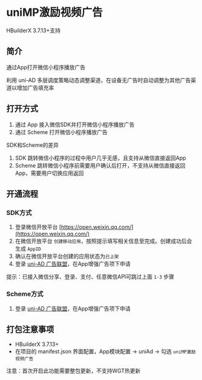 # uniMP激励视频广告

HBuilderX 3.7.13+支持

## 简介

通过App打开微信小程序播放广告

利用 uni-AD 多层调度策略动态调整渠道，在设备无广告时自动调整为其他广告渠道以增加广告填充率


## 打开方式

1. 通过 App 接入微信SDK并打开微信小程序播放广告
2. 通过 Scheme 打开微信小程序播放广告

SDK和Scheme的差异

1. SDK 跳转微信小程序的过程中用户几乎无感，且支持从微信直接返回App
2. Scheme 跳转微信小程序前需要用户确认后打开，不支持从微信直接返回App，需要用户切换应用返回


## 开通流程

### SDK方式

1. 登录微信开放平台 [https://open.weixin.qq.com/](https://open.weixin.qq.com/)
2. 在微信开放平台 `创建移动应用`，按照提示填写相关信息至完成。创建成功后会生成 `AppID`
3. 确认在微信开放平台创建的应用状态为`已上架`
4. 登录 [uni-AD 广告联盟](https://uniad.dcloud.net.cn)，在App增强广告项下申请

提示：已接入微信分享、登录、支付、任意微信API可跳过上面 `1-3` 步骤


### Scheme方式

1. 登录 [uni-AD 广告联盟](https://uniad.dcloud.net.cn)，在App增强广告项下申请

## 打包注意事项

- HBuilderX 3.7.13+
- 在项目的 manifest.json 界面配置，App模块配置 -> uniAd -> 勾选 `uniMP激励视频广告`

注意：首次开启此功能需要整包更新，不支持WGT热更新
